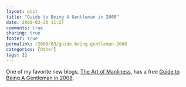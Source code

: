 ```yaml
---
layout: post
title: "Guide to Being A Gentleman in 2008"
date: 2008-03-20 11:27
comments: true
sharing: true
footer: true
permalink: /2008/03/guide-being-gentleman-2008
categories: [Other]
tags: []
---
```

One of my favorite new blogs, <a href="http://artofmanliness.com/">The Art of Manliness</a>, has a free <a href="http://artofmanliness.com/wp-content/free_ebook.PDF">Guide to Being A Gentleman in 2008</a>.
